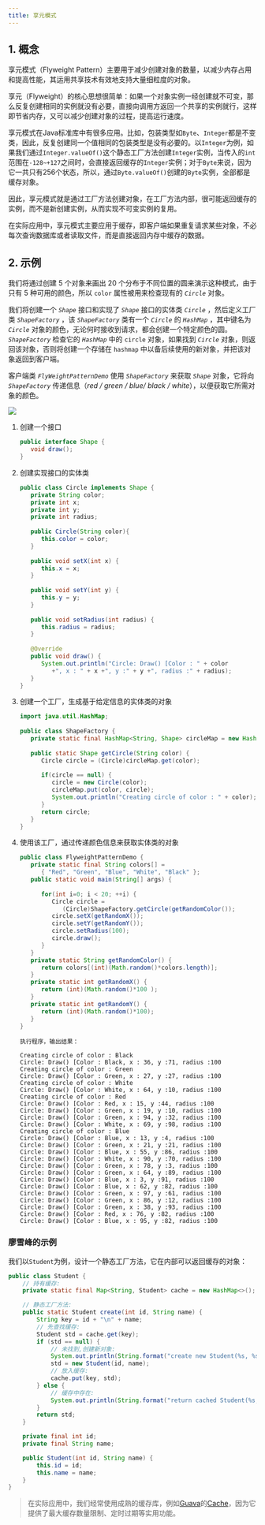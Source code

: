 ```yaml
---
title: 享元模式
---
```


## 1. 概念

享元模式（Flyweight Pattern）主要用于减少创建对象的数量，以减少内存占用和提高性能，其运用共享技术有效地支持大量细粒度的对象。

享元（Flyweight）的核心思想很简单：如果一个对象实例一经创建就不可变，那么反复创建相同的实例就没有必要，直接向调用方返回一个共享的实例就行，这样即节省内存，又可以减少创建对象的过程，提高运行速度。

享元模式在Java标准库中有很多应用。比如，包装类型如`Byte`、`Integer`都是不变类，因此，反复创建同一个值相同的包装类型是没有必要的。以`Integer`为例，如果我们通过`Integer.valueOf()`这个静态工厂方法创建`Integer`实例，当传入的`int`范围在`-128~+127`之间时，会直接返回缓存的`Integer`实例；对于`Byte`来说，因为它一共只有256个状态，所以，通过`Byte.valueOf()`创建的`Byte`实例，全部都是缓存对象。

因此，享元模式就是通过工厂方法创建对象，在工厂方法内部，很可能返回缓存的实例，而不是新创建实例，从而实现不可变实例的复用。

在实际应用中，享元模式主要应用于缓存，即客户端如果重复请求某些对象，不必每次查询数据库或者读取文件，而是直接返回内存中缓存的数据。

## 2. 示例

我们将通过创建 5 个对象来画出 20 个分布于不同位置的圆来演示这种模式，由于只有 5 种可用的颜色，所以 `color` 属性被用来检查现有的 *`Circle`* 对象。

我们将创建一个 *`Shape`* 接口和实现了 *`Shape`* 接口的实体类 *`Circle`* ，然后定义工厂类 *`ShapeFactory`* ，该 *`ShapeFactory`* 类有一个 *`Circle`* 的 *`HashMap`* ，其中键名为 *`Circle`* 对象的颜色，无论何时接收到请求，都会创建一个特定颜色的圆。 *`ShapeFactory`* 检查它的 *`HashMap`* 中的 `circle` 对象，如果找到 *`Circle`* 对象，则返回该对象，否则将创建一个存储在 `hashmap` 中以备后续使用的新对象，并把该对象返回到客户端。

客户端类 *`FlyWeightPatternDemo`* 使用 *`ShapeFactory`* 来获取 *`Shape`* 对象，它将向 *`ShapeFactory`* 传递信息（*red / green / blue/ black / white*），以便获取它所需对象的颜色。

![](https://figure-bed.chua-n.com/notebook/Java/79.svg)

1. 创建一个接口

    ```java
    public interface Shape {
       void draw();
    }
    ```

2. 创建实现接口的实体类

    ```java
    public class Circle implements Shape {
       private String color;
       private int x;
       private int y;
       private int radius;
     
       public Circle(String color){
          this.color = color;     
       }
     
       public void setX(int x) {
          this.x = x;
       }
     
       public void setY(int y) {
          this.y = y;
       }
     
       public void setRadius(int radius) {
          this.radius = radius;
       }
     
       @Override
       public void draw() {
          System.out.println("Circle: Draw() [Color : " + color 
             +", x : " + x +", y :" + y +", radius :" + radius);
       }
    }
    ```

3. 创建一个工厂，生成基于给定信息的实体类的对象

    ```java
    import java.util.HashMap;
     
    public class ShapeFactory {
       private static final HashMap<String, Shape> circleMap = new HashMap<>();
     
       public static Shape getCircle(String color) {
          Circle circle = (Circle)circleMap.get(color);
     
          if(circle == null) {
             circle = new Circle(color);
             circleMap.put(color, circle);
             System.out.println("Creating circle of color : " + color);
          }
          return circle;
       }
    }
    ```

4. 使用该工厂，通过传递颜色信息来获取实体类的对象

    ```java
    public class FlyweightPatternDemo {
       private static final String colors[] = 
          { "Red", "Green", "Blue", "White", "Black" };
       public static void main(String[] args) {
     
          for(int i=0; i < 20; ++i) {
             Circle circle = 
                (Circle)ShapeFactory.getCircle(getRandomColor());
             circle.setX(getRandomX());
             circle.setY(getRandomY());
             circle.setRadius(100);
             circle.draw();
          }
       }
       private static String getRandomColor() {
          return colors[(int)(Math.random()*colors.length)];
       }
       private static int getRandomX() {
          return (int)(Math.random()*100 );
       }
       private static int getRandomY() {
          return (int)(Math.random()*100);
       }
    }
    ```

    ```text
    执行程序，输出结果：
    
    Creating circle of color : Black
    Circle: Draw() [Color : Black, x : 36, y :71, radius :100
    Creating circle of color : Green
    Circle: Draw() [Color : Green, x : 27, y :27, radius :100
    Creating circle of color : White
    Circle: Draw() [Color : White, x : 64, y :10, radius :100
    Creating circle of color : Red
    Circle: Draw() [Color : Red, x : 15, y :44, radius :100
    Circle: Draw() [Color : Green, x : 19, y :10, radius :100
    Circle: Draw() [Color : Green, x : 94, y :32, radius :100
    Circle: Draw() [Color : White, x : 69, y :98, radius :100
    Creating circle of color : Blue
    Circle: Draw() [Color : Blue, x : 13, y :4, radius :100
    Circle: Draw() [Color : Green, x : 21, y :21, radius :100
    Circle: Draw() [Color : Blue, x : 55, y :86, radius :100
    Circle: Draw() [Color : White, x : 90, y :70, radius :100
    Circle: Draw() [Color : Green, x : 78, y :3, radius :100
    Circle: Draw() [Color : Green, x : 64, y :89, radius :100
    Circle: Draw() [Color : Blue, x : 3, y :91, radius :100
    Circle: Draw() [Color : Blue, x : 62, y :82, radius :100
    Circle: Draw() [Color : Green, x : 97, y :61, radius :100
    Circle: Draw() [Color : Green, x : 86, y :12, radius :100
    Circle: Draw() [Color : Green, x : 38, y :93, radius :100
    Circle: Draw() [Color : Red, x : 76, y :82, radius :100
    Circle: Draw() [Color : Blue, x : 95, y :82, radius :100
    ```

### 廖雪峰的示例

我们以`Student`为例，设计一个静态工厂方法，它在内部可以返回缓存的对象：

```java
public class Student {
    // 持有缓存:
    private static final Map<String, Student> cache = new HashMap<>();

    // 静态工厂方法:
    public static Student create(int id, String name) {
        String key = id + "\n" + name;
        // 先查找缓存:
        Student std = cache.get(key);
        if (std == null) {
            // 未找到,创建新对象:
            System.out.println(String.format("create new Student(%s, %s)", id, name));
            std = new Student(id, name);
            // 放入缓存:
            cache.put(key, std);
        } else {
            // 缓存中存在:
            System.out.println(String.format("return cached Student(%s, %s)", std.id, std.name));
        }
        return std;
    }

    private final int id;
    private final String name;

    public Student(int id, String name) {
        this.id = id;
        this.name = name;
    }
}
```

> 在实际应用中，我们经常使用成熟的缓存库，例如[Guava](https://github.com/google/guava)的[Cache](https://github.com/google/guava/blob/master/guava/src/com/google/common/cache/Cache.java)，因为它提供了最大缓存数量限制、定时过期等实用功能。

